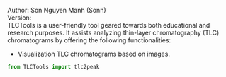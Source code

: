 Author: Son Nguyen Manh (Sonn) \
Version: \
TLCTools is a user-friendly tool geared towards both educational and research purposes. It assists analyzing thin-layer chromatography (TLC) chromatograms by offering the following functionalities:
* Visualization TLC chromatograms based on images.


```python
from TLCTools import tlc2peak
```

